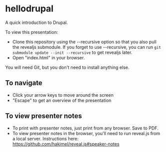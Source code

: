 hellodrupal
===========

A quick introduction to Drupal. 

To view this presentation:
- Clone this repository using the --recursive option so that you also pull the revealjs submodule. If you forget to use --recursive, you can run `git submodule update --init --recursive` to get revealjs later.
- Open "index.html" in your browser.

You will need Git, but you don't need to install anything else. 


To navigate
-------------
- Click your arrow keys to move around the screen
- "Escape" to get an overview of the presentation

To view presenter notes
----------------
- To print with presenter notes, just print from any browser. Save to PDF. 
- To view presenter notes in the browser, you'll need to run reveal.js from a local server. Instructions here: https://github.com/hakimel/reveal.js#speaker-notes 
